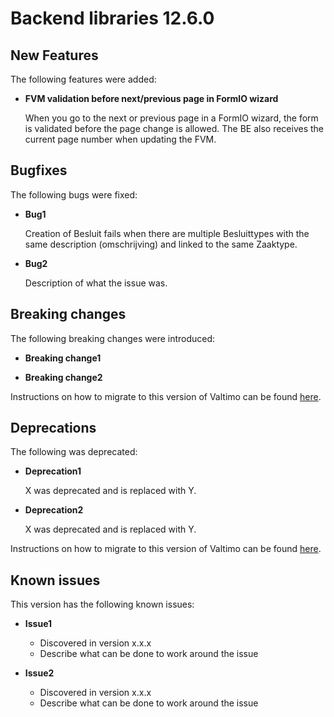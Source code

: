 # Backend libraries 12.6.0

## New Features

The following features were added:

* **FVM validation before next/previous page in FormIO wizard**

  When you go to the next or previous page in a FormIO wizard, the form is validated before the page change is allowed.
  The BE also receives the current page number when updating the FVM.


## Bugfixes

The following bugs were fixed:

* **Bug1**

  Creation of Besluit fails when there are multiple Besluittypes with the same description (omschrijving) and linked to the same Zaaktype.

* **Bug2**

  Description of what the issue was.

## Breaking changes

The following breaking changes were introduced:

* **Breaking change1**

* **Breaking change2**

Instructions on how to migrate to this version of Valtimo can be found [here](migration.md).

## Deprecations

The following was deprecated:

* **Deprecation1**

  X was deprecated and is replaced with Y.

* **Deprecation2**

  X was deprecated and is replaced with Y.

Instructions on how to migrate to this version of Valtimo can be found [here](migration.md).

## Known issues

This version has the following known issues:

* **Issue1**
  * Discovered in version x.x.x
  * Describe what can be done to work around the issue

* **Issue2**
  * Discovered in version x.x.x
  * Describe what can be done to work around the issue
